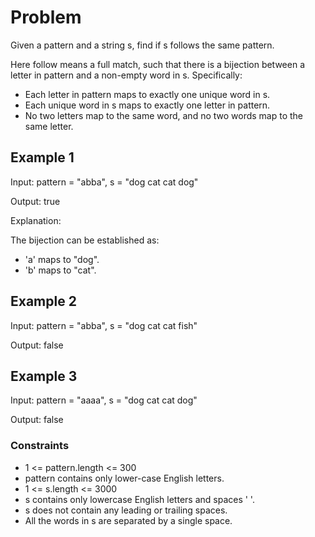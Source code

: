 # Problem

Given a pattern and a string s, find if s follows the same pattern.

Here follow means a full match, such that there is a bijection between a letter in pattern and a non-empty word in s. Specifically:

- Each letter in pattern maps to exactly one unique word in s.
- Each unique word in s maps to exactly one letter in pattern.
- No two letters map to the same word, and no two words map to the same letter.
 
## Example 1

Input: pattern = "abba", s = "dog cat cat dog"

Output: true

Explanation:

The bijection can be established as:

- 'a' maps to "dog".
- 'b' maps to "cat".

## Example 2

Input: pattern = "abba", s = "dog cat cat fish"

Output: false

## Example 3

Input: pattern = "aaaa", s = "dog cat cat dog"

Output: false

### Constraints

- 1 <= pattern.length <= 300
- pattern contains only lower-case English letters.
- 1 <= s.length <= 3000
- s contains only lowercase English letters and spaces ' '.
- s does not contain any leading or trailing spaces.
- All the words in s are separated by a single space.
